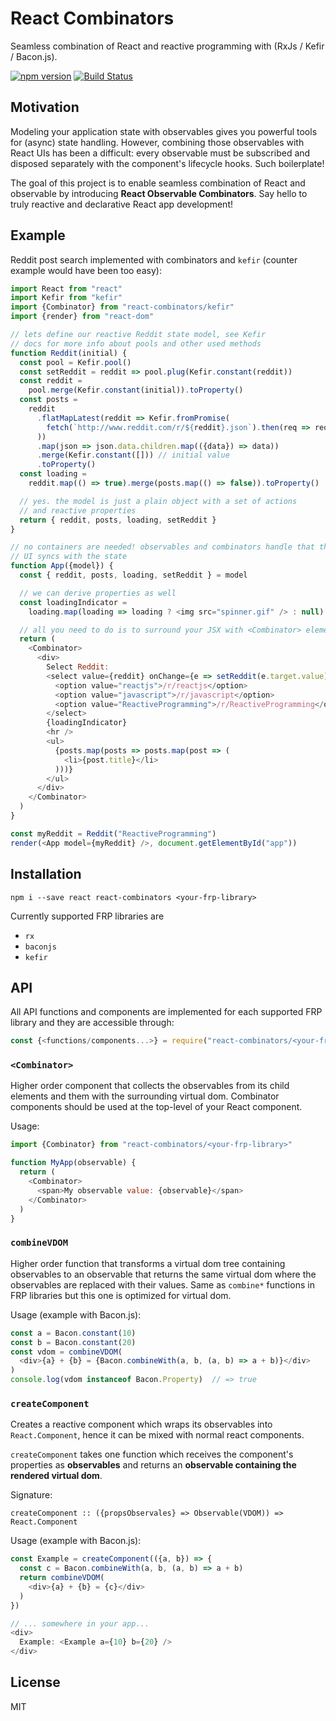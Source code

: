 # React Combinators

Seamless combination of React and reactive programming with (RxJs / Kefir / Bacon.js).

[![npm version](https://badge.fury.io/js/react-combinators.svg)](http://badge.fury.io/js/react-combinators)
[![Build Status](https://travis-ci.org/milankinen/react-combinators.svg)](https://travis-ci.org/milankinen/react-combinators)


## Motivation

Modeling your application state with observables gives you powerful tools for
(async) state handling. However, combining those observables with React UIs has been
a difficult: every observable must be subscribed and disposed separately with the 
component's lifecycle hooks. Such boilerplate!

The goal of this project is to enable seamless combination of React and observable 
by introducing **React Observable Combinators**.  Say hello to truly reactive and 
declarative React app development!

## Example

Reddit post search implemented with combinators and `kefir` (counter example
would have been too easy):

```javascript
import React from "react"
import Kefir from "kefir"
import {Combinator} from "react-combinators/kefir"
import {render} from "react-dom"

// lets define our reactive Reddit state model, see Kefir
// docs for more info about pools and other used methods
function Reddit(initial) {
  const pool = Kefir.pool()
  const setReddit = reddit => pool.plug(Kefir.constant(reddit))
  const reddit =
    pool.merge(Kefir.constant(initial)).toProperty()
  const posts =
    reddit
      .flatMapLatest(reddit => Kefir.fromPromise(
        fetch(`http://www.reddit.com/r/${reddit}.json`).then(req => req.json())
      ))
      .map(json => json.data.children.map(({data}) => data))
      .merge(Kefir.constant([])) // initial value
      .toProperty()
  const loading =
    reddit.map(() => true).merge(posts.map(() => false)).toProperty()

  // yes. the model is just a plain object with a set of actions
  // and reactive properties
  return { reddit, posts, loading, setReddit }
}

// no containers are needed! observables and combinators handle that the
// UI syncs with the state
function App({model}) {
  const { reddit, posts, loading, setReddit } = model

  // we can derive properties as well
  const loadingIndicator =
    loading.map(loading => loading ? <img src="spinner.gif" /> : null)

  // all you need to do is to surround your JSX with <Combinator> element
  return (
    <Combinator>
      <div>
        Select Reddit:
        <select value={reddit} onChange={e => setReddit(e.target.value)}>
          <option value="reactjs">/r/reactjs</option>
          <option value="javascript">/r/javascript</option>
          <option value="ReactiveProgramming">/r/ReactiveProgramming</option>
        </select>
        {loadingIndicator}
        <hr />
        <ul>
          {posts.map(posts => posts.map(post => (
            <li>{post.title}</li>
          )))}
        </ul>
      </div>
    </Combinator>
  )
}

const myReddit = Reddit("ReactiveProgramming")
render(<App model={myReddit} />, document.getElementById("app"))
```

## Installation

    npm i --save react react-combinators <your-frp-library>

Currently supported FRP libraries are 

* `rx`
* `baconjs`
* `kefir` 


## API

All API functions and components are implemented for each supported FRP
library and they are accessible through:

```javascript
const {<functions/components...>} = require("react-combinators/<your-frp-library>")
```

### `<Combinator>`

Higher order component that collects the observables from its child elements
and them with the surrounding virtual dom. Combinator components should be 
used at the top-level of your React component.

Usage:

```javascript 
import {Combinator} from "react-combinators/<your-frp-library>"

function MyApp(observable) {
  return (
    <Combinator>
      <span>My observable value: {observable}</span>
    </Combinator>
  )
}
```

### `combineVDOM`

Higher order function that transforms a virtual dom tree containing observables 
to an observable that returns the same virtual dom where the observables are 
replaced with their values. Same as `combine*` functions in FRP libraries but
this one is optimized for virtual dom.

Usage (example with Bacon.js):

```javascript
const a = Bacon.constant(10)
const b = Bacon.constant(20)
const vdom = combineVDOM(
  <div>{a} + {b} = {Bacon.combineWith(a, b, (a, b) => a + b)}</div>
)
console.log(vdom instanceof Bacon.Property)  // => true
```

### `createComponent`

Creates a reactive component which wraps its observables into `React.Component`,
hence it can be mixed with normal react components.

`createComponent` takes one function which receives the component's properties
as **observables** and returns an **observable containing the rendered virtual
dom**.

Signature:

    createComponent :: ({propsObservales} => Observable(VDOM)) => React.Component

Usage (example with Bacon.js):

```javascript
const Example = createComponent(({a, b}) => {
  const c = Bacon.combineWith(a, b, (a, b) => a + b)
  return combineVDOM(
    <div>{a} + {b} = {c}</div>
  )
})

// ... somewhere in your app...
<div>
  Example: <Example a={10} b={20} />
</div>
```

## License

MIT
